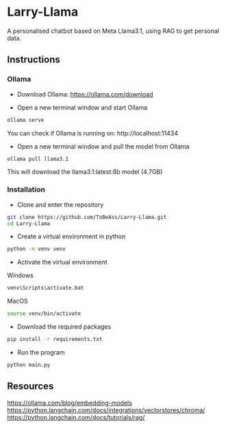 # Larry-Llama
A personalised chatbot based on Meta Llama3.1, using RAG to get personal data.

## Instructions

### Ollama
* Download Ollama: https://ollama.com/download

* Open a new terminal window and start Ollama
```sh
ollama serve
```
You can check if Ollama is running on: http://localhost:11434

* Open a new terminal window and pull the model from Ollama
```sh
ollama pull llama3.1
```
This will download the llama3.1:latest:8b model (4.7GB)

### Installation
* Clone and enter the repository
```sh
git clone https://github.com/ToBeAss/Larry-Llama.git
cd Larry-Llama
```

* Create a virtual environment in python
```sh
python -m venv venv
```

* Activate the virtual environment

Windows
```sh
venv\Scripts\activate.bat
```
MacOS
```sh
source venv/bin/activate
```

* Download the required packages
```sh
pip install -r requirements.txt
```

* Run the program
```sh
python main.py
```

## Resources
https://ollama.com/blog/embedding-models
https://python.langchain.com/docs/integrations/vectorstores/chroma/
https://python.langchain.com/docs/tutorials/rag/
